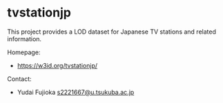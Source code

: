 tvstationjp
===========

This project provides a LOD dataset for Japanese TV stations and related information.

Homepage:

* https://w3id.org/tvstationjp/

Contact:

* Yudai Fujioka <s2221667@u.tsukuba.ac.jp>
